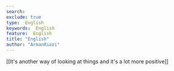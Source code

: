 ```yaml
---
search:
exclude: true
type:  English
keywords:  English
feature:  English
title: "English"
author: "ArmanRiazi"
---
```

 [[It's another way of looking at things and it's a lot more positive]] 